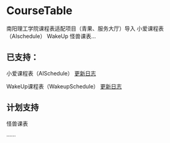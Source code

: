 # CourseTable
南阳理工学院课程表适配项目（青果、服务大厅）导入 小爱课程表（AIschedule） WakeUp 怪兽课表...

## 已支持：

小爱课程表（AISchedule） 
[更新日志](AISchedule/log.md)

WakeUp课程表（WakeupSchedule）
[更新日志](Wakeup/Wakeup.md)

## 计划支持

怪兽课表

······
